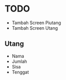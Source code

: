 # TODO
- Tambah Screen Piutang
- Tambah Screen Utang
  
## Utang
- Nama
- Jumlah
- Sisa
- Tenggat   